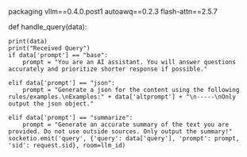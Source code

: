 packaging
vllm==0.4.0.post1
autoawq==0.2.3
flash-attn==2.5.7

def handle_query(data):

    print(data)
    print("Received Query")
    if data['prompt'] == "base":
        prompt = "You are an AI assistant. You will answer questions accurately and prioritize shorter response if possible."
    
    elif data['prompt'] == "json":
        prompt = "Generate a json for the content using the following rules/examples.\nExamples:" + data['altprompt'] + "\n-----\nOnly output the json object."
        
    elif data['prompt'] == "summarize":
        prompt = "Generate an accurate summary of the text you are provided. Do not use outside sources. Only output the summary!"
    socketio.emit('query', {'query': data['query'], 'prompt': prompt, 'sid': request.sid}, room=llm_id)
